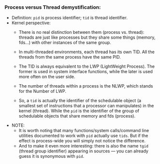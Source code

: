 ### Process versus Thread demystification:

* Definition: `pid` is process identifier; `tid` is thread identifier.
* Kernel perspective:
  * There is no real distinction between them (process vs. thread):
    threads are just like processes but they share some things (memory, fds...) with other instances of the same group.

  * In multi-threaded environments, each thread has its own TID. All the threads from the same process have the same PID.

  * The TID is always equivalent to the LWP (LightWeight Process).
    The former is used in system interface functions, while the later is used more often on the user side.

  * The number of threads within a process is the NLWP, which stands for the Number of LWP.

  * So, a `tid` is actually the identifier of the schedulable object
    (a smallest set of instructions that a processor can manipulates) in the kernel (thread).
    While the `pid` is the identifier of the group of schedulable objects that share memory and fds (process).
* NOTE:
  * It is worth noting that many functions/system calls/command line utilities documented to work with `pid` actually use `tids`.
    But if the effect is process-wide you will simply not notice the difference.
  * And to make it even more interesting: there is also the name `tgid` (thread group identifier) appearing in sources — you can already guess it is synonymous with `pid`.

